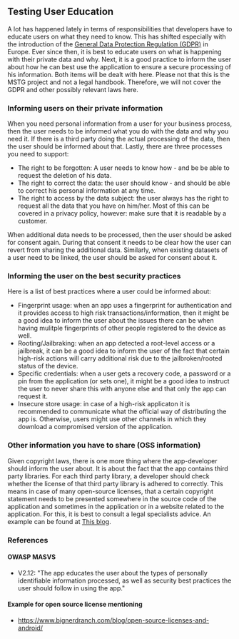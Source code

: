 ## Testing User Education
A lot has happened lately in terms of responsibilities that developers have to educate users on what they need to know.
This has shifted especially with the introduction of the [General Data Protection Regulation (GDPR)](https://gdpr-info.eu/ "GDPR") in Europe. Ever since then, it is best to educate users on what is happening with their private data and why.
Next, it is a good practice to inform the user about how he can best use the application to ensure a secure processing of his information.
Both items will be dealt with here. Please not that this is the MSTG project and not a legal handbook. Therefore, we will not cover the GDPR and other possibly relevant laws here.


### Informing users on their private information
When you need personal information from a user for your business process, then the user needs to be informed what you do with the data and why you need it. If there is a third party doing the actual processing of the data, then the user should be informed about that. Lastly, there are three processes you need to support:
- The right to be forgotten: A user needs to know how - and be be able to request the deletion of his data.
- The right to correct the data: the user should know - and should be able to correct his personal information at any time.
- The right to access by the data subject: the user always has the right to request all the data that you have on him/her.
Most of this can be covered in a privacy policy, however: make sure that it is readable by a customer.

When additional data needs to be processed, then the user should be asked for consent again. During that consent it needs to be clear how the user can revert from sharing the additional data. Similarly, when existing datasets of a user need to be linked, the user should be asked for consent about it.


### Informing the user on the best security practices
Here is a list of best practices where a user could be informed about:
- Fingerprint usage: when an app uses a fingerprint for authentication and it provides access to high risk transactions/information, then it might be a good idea to inform the user about the issues there can be when having mulitple fingerprints of other people registered to the device as well.
- Rooting/Jailbraking: when an app detected a root-level access or a jailbreak, it can be a good idea to inform the user of the fact that certain high-risk actions will carry additional risk due to the jailbroken/rooted status of the device.
- Specific credentials: when a user gets a recovery code, a password or a pin from the application (or sets one), it might be a good idea to instruct the user to never share this with anyone else and that only the app can request it.
- Insecure store usage: in case of a high-risk applicaton it is recommended to communicate what the official way of distributing the app is. Otherwise, users might use other channels in which they download a compromised version of the application.

### Other information you have to share (OSS information)
Given copyright laws, there is one more thing where the app-developer should inform the user about. It is about the fact that the app contains third party libraries. For each third party library, a developer should check whether the license of that third party library is adhered to correctly. This means in case of many open-source licenses, that a certain copyright statement needs to be presented somewhere in the source code of the application and sometimes in the application or in a website related to the application. For this, it is best to consult a legal specialists advice. An example can be found at [This blog](https://www.bignerdranch.com/blog/open-source-licenses-and-android/ "Example on license overview").

### References

#### OWASP MASVS

- V2.12: "The app educates the user about the types of personally identifiable information processed, as well as security best practices the user should follow in using the app."

#### Example for open source license mentioning

- https://www.bignerdranch.com/blog/open-source-licenses-and-android/
